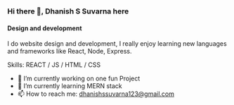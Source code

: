### Hi there 👋, Dhanish S Suvarna here
#### Design and development

I do website design and development, I really enjoy learning new languages and frameworks like React, Node, Express.

Skills: REACT / JS / HTML / CSS

- 🔭 I’m currently working on one fun Project 
- 🌱 I’m currently learning MERN stack 
- 📫 How to reach me: dhanishssuvarna123@gmail.com 




